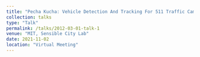 ```yaml
---
title: "Pecha Kucha: Vehicle Detection And Tracking For 511 Traffic Cameras"
collection: talks
type: "Talk"
permalink: /talks/2012-03-01-talk-1
venue: "MIT, Sensible City Lab"
date: 2021-11-02
location: "Virtual Meeting"
---
```


<!-- This is a description of your talk, which is a markdown files that can be all markdown-ified like any other post. Yay markdown! -->
